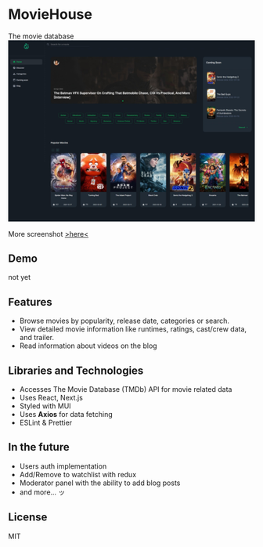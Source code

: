 # MovieHouse
The movie database
![Screenshot](public/screenshot/home.jpeg)

More screenshot [>here<](public/screenshot)

## Demo
not yet

## Features

- Browse movies by popularity, release date, categories or search.
- View detailed movie information like runtimes, ratings, cast/crew data, and trailer.
- Read information about videos on the blog

## Libraries and Technologies
- Accesses The Movie Database (TMDb) API for movie related data
- Uses React, Next.js
- Styled with MUI
- Uses <b>Axios</b> for data fetching
- ESLint & Prettier

## In the future
- Users auth implementation
- Add/Remove to watchlist with redux
- Moderator panel with the ability to add blog posts
- and more... ッ

## License

MIT
